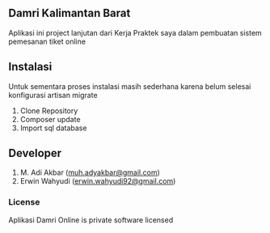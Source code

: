 ## Damri Kalimantan Barat

Aplikasi ini project lanjutan dari Kerja Praktek saya dalam pembuatan sistem pemesanan tiket online

## Instalasi

Untuk sementara proses instalasi masih sederhana karena belum selesai konfigurasi artisan migrate
1. Clone Repository
2. Composer update
3. Import sql database

## Developer

1. M. Adi Akbar (muh.adyakbar@gmail.com)
2. Erwin Wahyudi (erwin.wahyudi92@gmail.com)


### License

Aplikasi Damri Online is private software licensed
